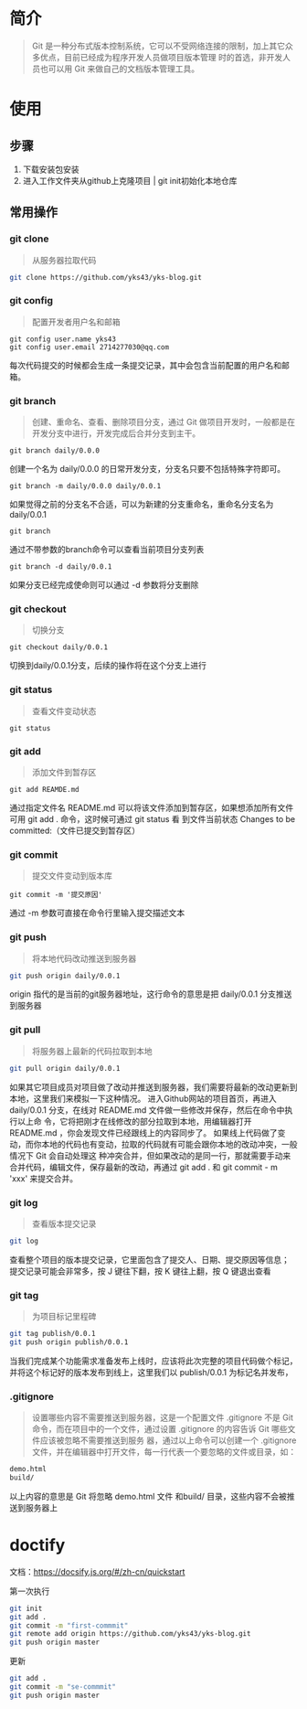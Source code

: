 # 简介
> Git 是⼀种分布式版本控制系统，它可以不受⽹络连接的限制，加上其它众多优点，⽬前已经成为程序开发⼈员做项⽬版本管理
时的⾸选，⾮开发⼈员也可以⽤ Git 来做⾃⼰的⽂档版本管理⼯具。
# 使用
## 步骤
1. 下载安装包安装
2. 进入工作文件夹从github上克隆项目 | git init初始化本地仓库

## 常用操作
### git clone
> 从服务器拉取代码

``` bash
git clone https://github.com/yks43/yks-blog.git
```

### git config
> 配置开发者用户名和邮箱
``` git
git config user.name yks43
git config user.email 2714277030@qq.com
```
每次代码提交的时候都会⽣成⼀条提交记录，其中会包含当前配置的用户名和邮箱。

### git branch
> 创建、重命名、查看、删除项⽬分⽀，通过 Git 做项⽬开发时，⼀般都是在开发分⽀中进⾏，开发完成后合并分⽀到主干。

```git
git branch daily/0.0.0
```
创建⼀个名为 daily/0.0.0 的⽇常开发分⽀，分⽀名只要不包括特殊字符即可。
```git
git branch -m daily/0.0.0 daily/0.0.1
```
如果觉得之前的分⽀名不合适，可以为新建的分⽀重命名，重命名分⽀名为 daily/0.0.1
```git
git branch
```
通过不带参数的branch命令可以查看当前项⽬分⽀列表
```git
git branch -d daily/0.0.1
```
如果分⽀已经完成使命则可以通过 -d 参数将分⽀删除
### git checkout
> 切换分支
```git
git checkout daily/0.0.1
```
切换到daily/0.0.1分支，后续的操作将在这个分支上进行
### git status
> 查看文件变动状态
```git
git status
```
### git add
> 添加文件到暂存区
```git
git add REAMDE.md
```
通过指定⽂件名 README.md 可以将该⽂件添加到暂存区，如果想添加所有⽂件可⽤ git add . 命令，这时候可通过 git status 看
到⽂件当前状态 Changes to be committed:（⽂件已提交到暂存区）
### git commit
> 提交文件变动到版本库
```git
git commit -m '提交原因'
```
通过 -m 参数可直接在命令⾏⾥输⼊提交描述⽂本
### git push
> 将本地代码改动推送到服务器
```bash
git push origin daily/0.0.1
```
origin 指代的是当前的git服务器地址，这⾏命令的意思是把 daily/0.0.1 分⽀推送到服务器
### git pull
> 将服务器上最新的代码拉取到本地
```bash
git pull origin daily/0.0.1
```
如果其它项⽬成员对项⽬做了改动并推送到服务器，我们需要将最新的改动更新到本地，这⾥我们来模拟⼀下这种情况。
进⼊Github⽹站的项⽬⾸⻚，再进⼊ daily/0.0.1 分⽀，在线对 README.md ⽂件做⼀些修改并保存，然后在命令中执⾏以上命
令，它将把刚才在线修改的部分拉取到本地，⽤编辑器打开 README.md ，你会发现⽂件已经跟线上的内容同步了。
如果线上代码做了变动，⽽你本地的代码也有变动，拉取的代码就有可能会跟你本地的改动冲突，⼀般情况下 Git 会⾃动处理这
种冲突合并，但如果改动的是同⼀⾏，那就需要⼿动来合并代码，编辑⽂件，保存最新的改动，再通过 git add . 和 git commit -
m 'xxx' 来提交合并。
### git log
> 查看版本提交记录
```bash
git log 
```
查看整个项⽬的版本提交记录，它⾥⾯包含了提交⼈、⽇期、提交原因等信息；
提交记录可能会⾮常多，按 J 键往下翻，按 K 键往上翻，按 Q 键退出查看
### git tag
> 为项目标记里程碑
```bash
git tag publish/0.0.1
git push origin publish/0.0.1
```
当我们完成某个功能需求准备发布上线时，应该将此次完整的项⽬代码做个标记，并将这个标记好的版本发布到线上，这⾥我们以 publish/0.0.1 为标记名并发布，
### .gitignore
> 设置哪些内容不需要推送到服务器，这是一个配置文件
.gitignore 不是 Git 命令，⽽在项⽬中的⼀个⽂件，通过设置 .gitignore 的内容告诉 Git 哪些⽂件应该被忽略不需要推送到服务
器，通过以上命令可以创建⼀个 .gitignore ⽂件，并在编辑器中打开⽂件，每⼀⾏代表⼀个要忽略的⽂件或⽬录，如：
```bash
demo.html
build/
```
以上内容的意思是 Git 将忽略 demo.html ⽂件 和build/ ⽬录，这些内容不会被推送到服务器上


# doctify

文档：https://docsify.js.org/#/zh-cn/quickstart

第一次执行
``` bash
git init
git add .
git commit -m "first-commmit"
git remote add origin https://github.com/yks43/yks-blog.git
git push origin master
```

更新
``` bash
git add .
git commit -m "se-commmit"
git push origin master
```

